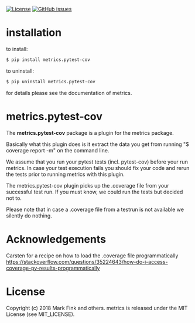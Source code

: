 [![License](http://img.shields.io/badge/license-MIT-yellowgreen.svg)](MIT_LICENSE)
[![GitHub issues](https://img.shields.io/github/issues/markfink/metrics.gitinfo.svg?maxAge=2592000)](https://github.com/markfink/metrics.gitinfo/issues)


# installation

to install:

``` bash
$ pip install metrics.pytest-cov
```

to uninstall:

``` bash
$ pip uninstall metrics.pytest-cov
```

for details please see the documentation of metrics.


# metrics.pytest-cov

The **metrics.pytest-cov** package is a plugin for the metrics package. 

Basically what this plugin does is it extract the data you get from running 
"$ coverage report -m" on the command line.

We assume that you run your pytest tests (incl. pytest-cov) before your run
metrics. In case your test execution fails you should fix your code and rerun the
tests prior to running metrics with this plugin.

The metrics.pytest-cov plugin picks up the .coverage file from your successful test run. 
If you must know, we could run the tests but decided not to.

Please note that in case a .coverage file from a testrun is not available we silently do nothing.


# Acknowledgements

Carsten for a recipe on how to load the .coverage file programmatically
https://stackoverflow.com/questions/35224643/how-do-i-access-coverage-py-results-programmatically


# License

Copyright (c) 2018 Mark Fink and others.
metrics is released under the MIT License (see MIT_LICENSE).
